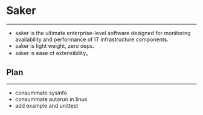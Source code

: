 # Saker
----------------------------------------
  * saker is the ultimate enterprise-level software designed for monitoring availability and performance of IT infrastructure components. 
  * saker is light weight, zero deps.
  * saker is ease of extensibility。
  
## Plan
------------------------------
  * consummate sysinfo 
  * consummate autorun in linux 
  * add example and unittest

